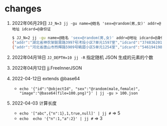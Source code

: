 # changes

1. 2022年06月29日 `JJ_N=3 jj -gu name=@姓名 'sex=@random(男,女)' addr=@地址 idcard=@身份证`

    ```sh
    $ JJ_N=2 jj -gu name=@姓名 'sex=@random(男,女)' addr=@地址 idcard=@身份证
    {"addr":"湖北省神农架毾需路3997号洘竐小区7单元1597室","idcard":"374836201410037710","name":"常醦婏","sex":"男"}
    {"addr":"河北省唐山市煦暺路5909号鴸譅小区5单元1254室","idcard":"54619419831203035X","name":"章漀璹","sex":"女"}
    ```

2. 2022年04月18日 `JJ_DEPTH=10 jj -R` 指定随机 JSON 生成的元素的个数
3. 2022年04月12日 jj.FreeInnerJSON
4. 2022-04-12日 extends @base64
    - `echo '{"id":"@objectId", "sex":"@random(male,female)", "image":"@base64(file=100.png)"}' | jj -gu > 100.json`
5. 2022-04-03 计算长度
    - `echo '["abc",{"n":1},1,true,null]' | jj #` => 5
    - `echo  echo '{"n":1,"a":2}' | jj #` => 3
